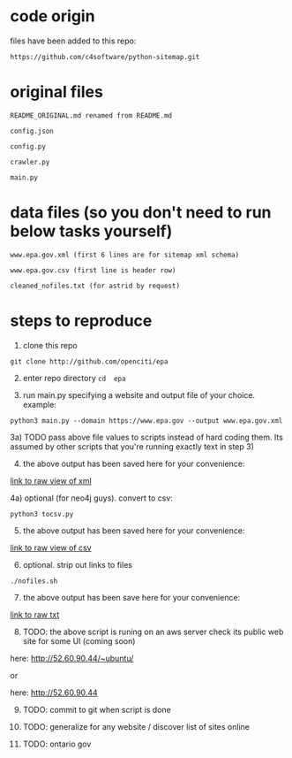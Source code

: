 # code origin

files have been added to this repo:

	https://github.com/c4software/python-sitemap.git

# original files

	README_ORIGINAL.md renamed from README.md
	
	config.json

	config.py

	crawler.py

	main.py

# data files (so you don't need to run below tasks yourself)

	www.epa.gov.xml (first 6 lines are for sitemap xml schema)
 
	www.epa.gov.csv (first line is header row)

	cleaned_nofiles.txt (for astrid by request)


# steps to reproduce

1) clone this repo

`git clone http://github.com/openciti/epa`

2) enter repo directory
`cd  epa`

3) run main.py specifying a website and output file of your choice. example:

`python3 main.py --domain https://www.epa.gov --output www.epa.gov.xml`

3a) TODO pass above file values to scripts instead of hard coding them. Its assumed by other scripts that you're running exactly text in step 3) 

4) the above output has been saved here for your convenience:

[link to raw view of xml](https://raw.githubusercontent.com/openciti/epa/master/www.epa.gov.xml)

4a) optional (for neo4j guys). convert to csv:

`python3 tocsv.py`

5) the above output has been saved here for your convenience:

[link to raw view of csv](https://raw.githubusercontent.com/openciti/epa/master/www.epa.gov.csv)

6) optional. strip out links to files

`./nofiles.sh`

7) the above output has been save here for your convenience:

[link to raw txt](https://raw.githubusercontent.com/openciti/epa/master/cleaned_nofiles.txt)

8) TODO: the above script is runing on an aws server check its public web site for some UI (coming soon)

here: http://52.60.90.44/~ubuntu/

or

here: http://52.60.90.44

9) TODO: commit to git when script is done

10) TODO: generalize for any website / discover list of sites online

11) TODO: ontario gov

